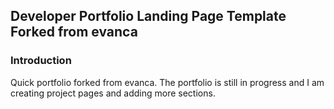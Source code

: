 ## Developer Portfolio Landing Page Template Forked from evanca

### Introduction

Quick portfolio forked from evanca. The portfolio is still in progress and I am creating project pages and adding more sections.

